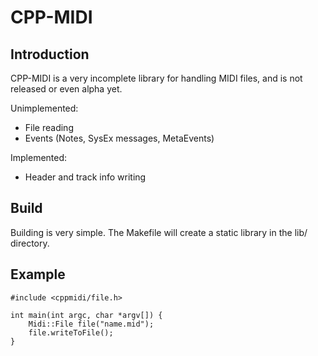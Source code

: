 CPP-MIDI
==========

Introduction
----
CPP-MIDI is a very incomplete library for handling MIDI files, and is not released or even alpha yet.

Unimplemented:
- File reading
- Events (Notes, SysEx messages, MetaEvents)

Implemented:
- Header and track info writing


Build
----
Building is very simple. The Makefile will create a static library in the lib/ directory.

Example
----
```
#include <cppmidi/file.h>

int main(int argc, char *argv[]) {
    Midi::File file("name.mid");
    file.writeToFile();
}
```
